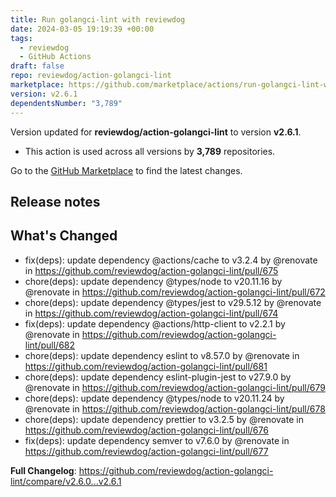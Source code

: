 ```yaml
---
title: Run golangci-lint with reviewdog
date: 2024-03-05 19:19:39 +00:00
tags:
  - reviewdog
  - GitHub Actions
draft: false
repo: reviewdog/action-golangci-lint
marketplace: https://github.com/marketplace/actions/run-golangci-lint-with-reviewdog
version: v2.6.1
dependentsNumber: "3,789"
---
```



Version updated for **reviewdog/action-golangci-lint** to version **v2.6.1**.
- This action is used across all versions by **3,789** repositories.

Go to the [GitHub Marketplace](https://github.com/marketplace/actions/run-golangci-lint-with-reviewdog) to find the latest changes.

## Release notes

## What's Changed
* fix(deps): update dependency @actions/cache to v3.2.4 by @renovate in https://github.com/reviewdog/action-golangci-lint/pull/675
* chore(deps): update dependency @types/node to v20.11.16 by @renovate in https://github.com/reviewdog/action-golangci-lint/pull/672
* chore(deps): update dependency @types/jest to v29.5.12 by @renovate in https://github.com/reviewdog/action-golangci-lint/pull/674
* fix(deps): update dependency @actions/http-client to v2.2.1 by @renovate in https://github.com/reviewdog/action-golangci-lint/pull/682
* chore(deps): update dependency eslint to v8.57.0 by @renovate in https://github.com/reviewdog/action-golangci-lint/pull/681
* chore(deps): update dependency eslint-plugin-jest to v27.9.0 by @renovate in https://github.com/reviewdog/action-golangci-lint/pull/679
* chore(deps): update dependency @types/node to v20.11.24 by @renovate in https://github.com/reviewdog/action-golangci-lint/pull/678
* chore(deps): update dependency prettier to v3.2.5 by @renovate in https://github.com/reviewdog/action-golangci-lint/pull/676
* fix(deps): update dependency semver to v7.6.0 by @renovate in https://github.com/reviewdog/action-golangci-lint/pull/677


**Full Changelog**: https://github.com/reviewdog/action-golangci-lint/compare/v2.6.0...v2.6.1
